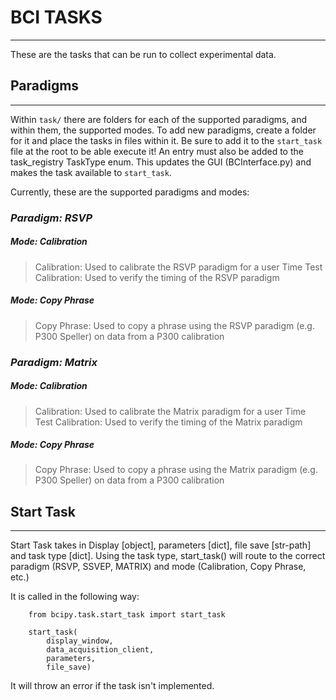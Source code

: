 # BCI TASKS
-----------

These are the tasks that can be run to collect experimental data.

## Paradigms
------------
Within `task/` there are folders for each of the supported paradigms, and within them, the supported modes. To add new paradigms, create a folder for it and place the tasks in files within it. Be sure to add it to the `start_task` file at the root to be able execute it! An entry must also be added to the task_registry TaskType
enum. This updates the GUI (BCInterface.py) and makes the task available to `start_task`.

Currently, these are the supported paradigms and modes:

### *Paradigm: RSVP* 

##### Mode: Calibration

> Calibration: Used to calibrate the RSVP paradigm for a user
> Time Test Calibration: Used to verify the timing of the RSVP paradigm

##### Mode: Copy Phrase

> Copy Phrase: Used to copy a phrase using the RSVP paradigm (e.g. P300 Speller) on data from a P300 calibration

### *Paradigm: Matrix* 

##### Mode: Calibration

> Calibration: Used to calibrate the Matrix paradigm for a user
> Time Test Calibration: Used to verify the timing of the Matrix paradigm

##### Mode: Copy Phrase

> Copy Phrase: Used to copy a phrase using the Matrix paradigm (e.g. P300 Speller) on data from a P300 calibration



## Start Task
-------------

Start Task takes in Display [object], parameters [dict], file save [str-path] and task type [dict]. Using the
task type, start_task() will route to the correct paradigm (RSVP, SSVEP, MATRIX) and mode (Calibration, Copy Phrase, etc.)

It is called in the following way:


```
	from bcipy.task.start_task import start_task

    start_task(
       	display_window,
        data_acquisition_client,
        parameters,
        file_save)

```

It will throw an error if the task isn't implemented.

